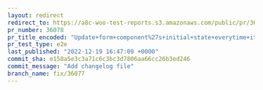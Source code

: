 ```yaml
---
layout: redirect
redirect_to: https://a8c-woo-test-reports.s3.amazonaws.com/public/pr/36078/e2e/index.html
pr_number: 36078
pr_title_encoded: "Update+form+component%27s+initial+state+everytime+its+props.initialValues+changed"
pr_test_type: e2e
last_published: "2022-12-19 16:47:09 +0000"
commit_sha: e158a5e3c3a71c6c3bc3d7806aa66cc26b3ed246
commit_message: "Add changelog file"
branch_name: fix/36077
---
```

